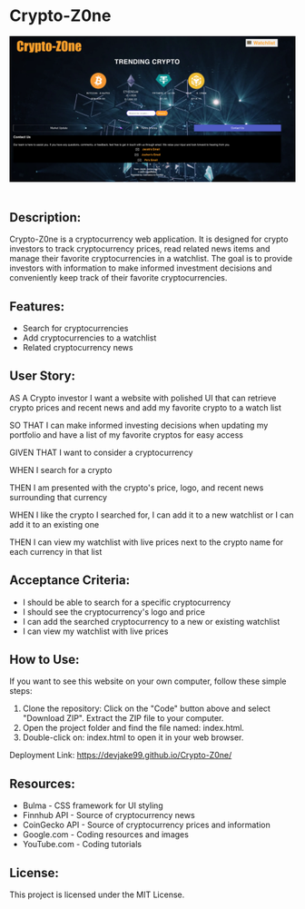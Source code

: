 # Crypto-Z0ne

![Crypto-Z0ne](./assets/CryptoZ0ne_Project.png)<br><br>

## Description:
Crypto-Z0ne is a cryptocurrency web application. It is designed for crypto investors to track cryptocurrency prices, read related news items and manage their favorite cryptocurrencies in a watchlist. The goal is to provide investors with information to make informed investment decisions and conveniently keep track of their favorite cryptocurrencies.

## Features:
* Search for cryptocurrencies
* Add cryptocurrencies to a watchlist
* Related cryptocurrency news


## User Story: 
AS A Crypto investor I want a website with polished UI that can retrieve crypto prices and recent news and add my favorite crypto to a watch list

SO THAT I can make informed investing decisions when updating my portfolio and have a list of my favorite cryptos for easy access

GIVEN THAT I want to consider a cryptocurrency 

WHEN I search for a crypto 

THEN I am presented with the crypto's price, logo, and recent news surrounding that currency

WHEN I like the crypto I searched for, I can add it to a new watchlist or I can add it to an existing one

THEN I can view my watchlist with live prices next to the crypto name for each currency in that list


## Acceptance Criteria:
* I should be able to search for a specific cryptocurrency
* I should see the cryptocurrency's logo and price
* I can add the searched cryptocurrency to a new or existing watchlist
* I can view my watchlist with live prices


## How to Use:
If you want to see this website on your own computer, follow these simple steps:
1. Clone the repository: Click on the "Code" button above and select "Download ZIP". Extract the ZIP file to your computer.
2. Open the project folder and find the file named: index.html.
3. Double-click on: index.html to open it in your web browser.

Deployment Link: https://devjake99.github.io/Crypto-Z0ne/ 


## Resources:
* Bulma - CSS framework for UI styling
* Finnhub API - Source of cryptocurrency news
* CoinGecko API - Source of cryptocurrency prices and information
* Google.com - Coding resources and images
* YouTube.com - Coding tutorials


## License:
This project is licensed under the MIT License.

